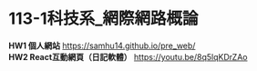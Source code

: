 # 113-1科技系_網際網路概論
**HW1 個人網站** 
https://samhu14.github.io/pre_web/  
**HW2 React互動網頁（日記軟體）** 
https://youtu.be/8q5lqKDrZAo
